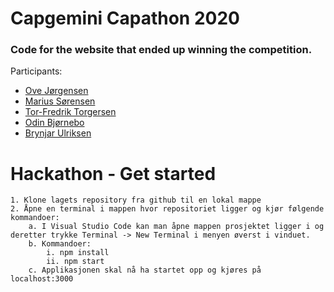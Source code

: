 # Capgemini Capathon 2020
### Code for the website that ended up winning the competition.

Participants:
- [Ove Jørgensen](https://github.com/ovejorgensen)
- [Marius Sørensen](https://github.com/sorensenmarius)
- [Tor-Fredrik Torgersen](https://github.com/ttorgersen)
- [Odin Bjørnebo](https://github.com/theseusdeus)
- [Brynjar Ulriksen](https://github.com/brynjarulriksen)

# Hackathon - Get started

	1. Klone lagets repository fra github til en lokal mappe
	2. Åpne en terminal i mappen hvor repositoriet ligger og kjør følgende kommandoer:
		a. I Visual Studio Code kan man åpne mappen prosjektet ligger i og deretter trykke Terminal -> New Terminal i menyen øverst i vinduet.
		b. Kommandoer: 
			i. npm install
			ii. npm start
		c. Applikasjonen skal nå ha startet opp og kjøres på localhost:3000
